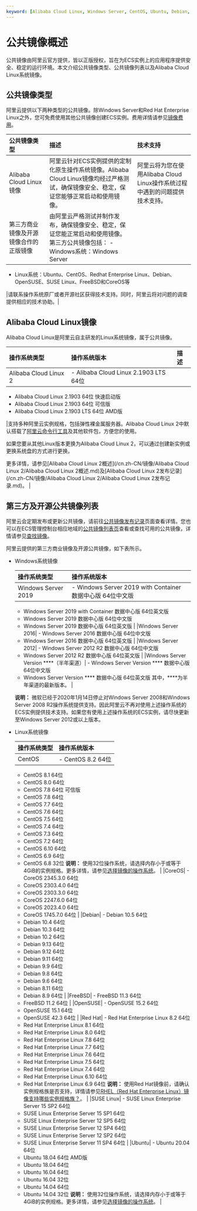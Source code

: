```yaml
---
keyword: [Alibaba Cloud Linux, Windows Server, CentOS, Ubuntu, Debian, CoreOS, Red Hat, OpenSUSE]
---
```


# 公共镜像概述

公共镜像由阿里云官方提供，皆以正版授权，旨在为ECS实例上的应用程序提供安全、稳定的运行环境。本文介绍公共镜像类型、公共镜像列表以及Alibaba Cloud Linux系统镜像。

## 公共镜像类型

阿里云提供以下两种类型的公共镜像。除Windows Server和Red Hat Enterprise Linux之外，您可免费使用其他公共镜像创建ECS实例。费用详情请参见[镜像费用](/cn.zh-CN/镜像/镜像概述.md)。

|公共镜像类型|描述|技术支持|
|:-----|:-|:---|
|Alibaba Cloud Linux镜像|阿里云针对ECS实例提供的定制化原生操作系统镜像。Alibaba Cloud Linux镜像均经过严格测试，确保镜像安全、稳定，保证您能够正常启动和使用镜像。|阿里云将为您在使用Alibaba Cloud Linux操作系统过程中遇到的问题提供技术支持。|
|第三方商业镜像及开源镜像合作的正版镜像|由阿里云严格测试并制作发布，确保镜像安全、稳定，保证您能正常启动和使用镜像。第三方公共镜像包括： -   Windows系统：Windows Server
-   Linux系统：Ubuntu、CentOS、Redhat Enterprise Linux、Debian、OpenSUSE、SUSE Linux、FreeBSD和CoreOS等

|请联系操作系统原厂或者开源社区获得技术支持。同时，阿里云将对问题的调查提供相应的技术协助。|

## Alibaba Cloud Linux镜像

Alibaba Cloud Linux是阿里云自主研发的Linux系统镜像，属于公共镜像。

|操作系统类型|操作系统版本|描述|
|:-----|:-----|:-|
|Alibaba Cloud Linux 2|-   Alibaba Cloud Linux 2.1903 LTS 64位
-   Alibaba Cloud Linux 2.1903 64位 快速启动版
-   Alibaba Cloud Linux 2.1903 64位 可信版
-   Alibaba Cloud Linux 2.1903 LTS 64位 AMD版

|支持多种阿里云实例规格，包括弹性裸金属服务器。Alibaba Cloud Linux 2中默认搭载了[阿里云命令行工具]()及其他软件包，方便您的使用。

如果您要从其他Linux版本更换为Alibaba Cloud Linux 2，可以通过创建新实例或更换系统盘的方式进行更换。

更多详情，请参见[Alibaba Cloud Linux 2概述](/cn.zh-CN/镜像/Alibaba Cloud Linux 2/Alibaba Cloud Linux 2概述.md)及[Alibaba Cloud Linux 2发布记录](/cn.zh-CN/镜像/Alibaba Cloud Linux 2/Alibaba Cloud Linux 2发布记录.md)。 |

## 第三方及开源公共镜像列表

阿里云会定期发布或更新公共镜像，请前往[公共镜像发布记录](/cn.zh-CN/镜像/公共镜像/公共镜像发布记录.md)页面查看详情。您也可以在ECS管理控制台相应地域的[公共镜像列表页](https://ecs.console.aliyun.com/#image/region/cn-hangzhou/systemImageList)查看或查找可用的公共镜像，详情请参见[查找镜像](/cn.zh-CN/镜像/查找镜像.md)。

阿里云提供的第三方商业镜像及开源公共镜像，如下表所示。

-   Windows系统镜像

    |操作系统类型|操作系统版本|
    |:-----|:-----|
    |Windows Server 2019|    -   Windows Server 2019 with Container 数据中心版 64位中文版
    -   Windows Server 2019 with Container 数据中心版 64位英文版
    -   Windows Server 2019 数据中心版 64位中文版
    -   Windows Server 2019 数据中心版 64位英文版 |
    |Windows Server 2016|    -   Windows Server 2016 数据中心版 64位中文版
    -   Windows Server 2016 数据中心版 64位英文版 |
    |Windows Server 2012|    -   Windows Server 2012 R2 数据中心版 64位中文版
    -   Windows Server 2012 R2 数据中心版 64位英文版 |
    |Windows Server Version \*\*\*\*（半年渠道）|    -   Windows Server Version \*\*\*\* 数据中心版 64位中文版
    -   Windows Server Version \*\*\*\* 数据中心版 64位英文版
其中，\*\*\*\*为半年渠道的最新版本。 |

    **说明：** 微软已经于2020年1月14日停止对Windows Server 2008和Windows Server 2008 R2操作系统提供支持。因此阿里云不再对使用上述操作系统的ECS实例提供技术支持。如果您有使用上述操作系统的ECS实例，请尽快更新至Windows Server 2012或以上版本。

-   Linux系统镜像

    |操作系统类型|操作系统版本|
    |:-----|:-----|
    |CentOS|    -   CentOS 8.2 64位
    -   CentOS 8.1 64位
    -   CentOS 8.0 64位
    -   CentOS 7.8 64位 可信版
    -   CentOS 7.8 64位
    -   CentOS 7.7 64位
    -   CentOS 7.6 64位
    -   CentOS 7.5 64位
    -   CentOS 7.4 64位
    -   CentOS 7.3 64位
    -   CentOS 7.2 64位
    -   CentOS 6.10 64位
    -   CentOS 6.9 64位
    -   CentOS 6.8 32位
**说明：** 使用32位操作系统，请选择内存小于或等于4GiB的实例规格。更多详情，请参见[选择镜像的操作系统](/cn.zh-CN/镜像/选择镜像.md)。 |
    |CoreOS|    -   CoreOS 2345.3.0 64位
    -   CoreOS 2303.4.0 64位
    -   CoreOS 2303.3.0 64位
    -   CoreOS 2247.6.0 64位
    -   CoreOS 2023.4.0 64位
    -   CoreOS 1745.7.0 64位 |
    |Debian|    -   Debian 10.5 64位
    -   Debian 10.4 64位
    -   Debian 10.3 64位
    -   Debian 10.2 64位
    -   Debian 9.13 64位
    -   Debian 9.12 64位
    -   Debian 9.11 64位
    -   Debian 9.9 64位
    -   Debian 9.8 64位
    -   Debian 9.6 64位
    -   Debian 8.11 64位
    -   Debian 8.9 64位 |
    |FreeBSD|    -   FreeBSD 11.3 64位
    -   FreeBSD 11.2 64位 |
    |OpenSUSE|    -   OpenSUSE 15.2 64位
    -   OpenSUSE 15.1 64位
    -   OpenSUSE 42.3 64位 |
    |Red Hat|    -   Red Hat Enterprise Linux 8.2 64位
    -   Red Hat Enterprise Linux 8.1 64位
    -   Red Hat Enterprise Linux 8.0 64位
    -   Red Hat Enterprise Linux 7.8 64位
    -   Red Hat Enterprise Linux 7.7 64位
    -   Red Hat Enterprise Linux 7.6 64位
    -   Red Hat Enterprise Linux 7.5 64位
    -   Red Hat Enterprise Linux 7.4 64位
    -   Red Hat Enterprise Linux 6.10 64位
    -   Red Hat Enterprise Linux 6.9 64位
**说明：** 使用Red Hat镜像前，请确认实例规格族是否支持，详情请参见[RHEL（Red Hat Enterprise Linux）镜像支持哪些实例规格族？](/cn.zh-CN/镜像/镜像FAQ.md)。 |
    |SUSE Linux|    -   SUSE Linux Enterprise Server 15 SP2 64位
    -   SUSE Linux Enterprise Server 15 SP1 64位
    -   SUSE Linux Enterprise Server 12 SP5 64位
    -   SUSE Linux Enterprise Server 12 SP4 64位
    -   SUSE Linux Enterprise Server 12 SP2 64位
    -   SUSE Linux Enterprise Server 11 SP4 64位 |
    |Ubuntu|    -   Ubuntu 20.04 64位
    -   Ubuntu 18.04 64位 AMD版
    -   Ubuntu 18.04 64位
    -   Ubuntu 16.04 64位
    -   Ubuntu 16.04 32位
    -   Ubuntu 14.04 64位
    -   Ubuntu 14.04 32位
**说明：** 使用32位操作系统，请选择内存小于或等于4GiB的实例规格。更多详情，请参见[选择镜像的操作系统](/cn.zh-CN/镜像/选择镜像.md)。 |


